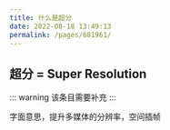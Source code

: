 ```yaml
---
title: 什么是超分
date: 2022-08-18 13:49:13
permalink: /pages/681961/
---
```



## 超分 = Super Resolution

::: warning
该条目需要补充
:::

字面意思，提升多媒体的分辨率，空间插帧

<!--
Vdoing是[VuePress v1.x](https://vuepress.vuejs.org/zh/)的一个主题，是在[默认主题](https://vuepress.vuejs.org/zh/theme/option-api.html)基础上做的修改和扩展，很多配置仍然沿用[官方配置](https://vuepress.vuejs.org/zh/config/)。使用本主题可以很方便的搭建一个结构化的知识库或博客。

这个主题的初衷是打造一个好用的、面向程序员的知识管理工具：
[**主题初衷与诞生**。](/pages/52d5c3/)

::: warning 注意
1. Node请使用`v14.17.x`或以上版本
2. 在使用本主题前，要求你至少会VuePress v1.x的基本使用和默认主题的基本配置，然后再查看本文档。
3. 本文档仅负责介绍Vdoing主题对默认主题的扩展部分，更多配置请移步 [VuePress v1.x文档](https://vuepress.vuejs.org/zh/)
:::

## 特性
* **知识管理**

包含三种典型的知识管理形态：结构化、碎片化、体系化。轻松打造属于你自己的知识管理平台。

* **结构化**

自动生成侧边栏、目录页、索引页、面包屑等，轻松构建一个结构化知识库。

* **碎片化&个性化**

博客功能提供一种知识的碎片化形态，并提供个性化的博客配置。

* **简洁高效**

以 Markdown 为中心的项目结构，内置自动化工具，以更少的配置完成更多的事。配合多维索引快速定位每个知识点。

* **沉浸式阅读体验**

专为阅读设计的UI，配合多种颜色模式、可关闭的侧边栏和导航栏，带给你一种沉浸式阅读体验。



## 扩展功能
相较于默认主题，添加的功能内容主要有：

* 添加方便管理学习笔记和技术文档的`自动生成结构化侧边栏`、`自动生成front matter`、`目录页`、`扩展的搜索框插件`、`面包屑`、`快捷翻页按钮` 等，让你快速定位到任何你想要找的内容。

* 添加博客相关的 `文章信息栏（作者与创建时间）`、`最近更新栏` 、`博主信息栏`、`页脚版权栏`、`分类功能+分类页`、`标签功能+标签页`、`归档页`、`评论插件`等。

* 方便好用的 `Markdown 容器`。

* 首页`文章列表`、`个性化配置`和`样式美化`等。

* 多种颜色模式供用户选择：`跟随系统`、`浅色模式`、`深色模式`、`阅读模式`

* 提高搬砖效率的辅助工具： `批量操作front matter工具`

* ...

## 安利
* 拥有它你就同时拥有了一个专属你个人的在线知识库(云笔记)、博客、文档库、Demo库、一站式技术搜索工具，内容全部采用Markdown编写，简单高效，各种代码随便贴。
* 你可以在`.md`文件中写html、css、js、甚至是vue组件代码，[markdown天然的就支持vue组件](https://v1.vuepress.vuejs.org/zh/guide/using-vue.html)，魔改页面什么的不要太简单。
* 相当多的程序员喜欢深色模式，还有的视力也不太好(🤓)，我们有浅色、深色和阅读模式，更有跟随系统自动响应深浅色模式功能，想怎么换就怎么换。

  > 点击右下角换肤按钮
* 当你习惯用vdoing主题后，在别处看文档发现是markdown编写的，但所在站点的目录、导航、主题等某个地方用起来不是很爽，你都可以把文档拷贝或把整个专栏下载(如支持下载的话)下来放到vdoing主题，vdoing的自动化工具助你生成一个结构清晰的、拥有目录、页面导航的，而且有多种颜色模式的文档站。让你更专注于内容的学习。

  > 参考我博客中的[文档专栏](https://xugaoyi.com/note/typescript-axios/)
* 如果你想和更多的人分享你的文章，那么这款seo友好的主题是一个很不错的选择，更有为了加快百度收录而定制的每天定时[百度推送程序](https://xugaoyi.com/pages/f44d2f9ad04ab8d3/)。

    > 参考我的博客[收录情况](https://www.baidu.com/s?word=site%3Axugaoyi.com)。

别犹豫了，赶快上手吧
-->
